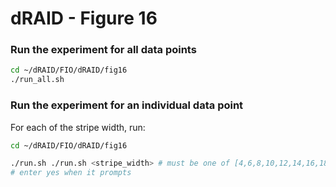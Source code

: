 # dRAID - Figure 16

### Run the experiment for all data points
```Bash
cd ~/dRAID/FIO/dRAID/fig16
./run_all.sh
```

### Run the experiment for an individual data point

For each of the stripe width, run:
```Bash
cd ~/dRAID/FIO/dRAID/fig16

./run.sh ./run.sh <stripe_width> # must be one of [4,6,8,10,12,14,16,18]
# enter yes when it prompts
```